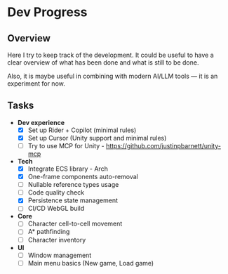 ﻿# Dev Progress

## Overview

Here I try to keep track of the development.
It could be useful to have a clear overview of what has been done and what is still to be done.

Also, it is maybe useful in combining with modern AI/LLM tools — it is an experiment for now.

## Tasks

- **Dev experience**
  - [x] Set up Rider + Copilot (minimal rules)
  - [x] Set up Cursor (Unity support and minimal rules)
  - [ ] Try to use MCP for Unity - https://github.com/justinpbarnett/unity-mcp
- **Tech**
  - [x] Integrate ECS library - Arch
  - [x] One-frame components auto-removal
  - [ ] Nullable reference types usage
  - [ ] Code quality check
  - [x] Persistence state management
  - [ ] CI/CD WebGL build
- **Core**
  - [ ] Character cell-to-cell movement
  - [ ] A* pathfinding
  - [ ] Character inventory
- **UI**
  - [ ] Window management
  - [ ] Main menu basics (New game, Load game)